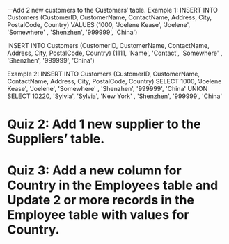 
--Add 2 new customers to the Customers’ table.
Example 1: 
INSERT INTO Customers
(CustomerID,	CustomerName, ContactName,	Address,	City,	PostalCode,	Country)
VALUES  (1000, 'Joelene Kease', 'Joelene', 'Somewhere' , 'Shenzhen', '999999', 'China')

INSERT INTO Customers
(CustomerID,	CustomerName, ContactName,	Address,	City,	PostalCode,	Country)
 (1111, 'Name', 'Contact', 'Somewhere' , 'Shenzhen', '999999', 'China')


Example 2: 
INSERT INTO Customers
(CustomerID,	CustomerName, ContactName,	Address,	City,	PostalCode,	Country)
SELECT 1000, 'Joelene Kease', 'Joelene', 'Somewhere' , 'Shenzhen', '999999', 'China'
UNION
SELECT 10220, 'Sylvia', 'Sylvia', 'New York' , 'Shenzhen', '999999', 'China'



# Quiz 2: Add 1 new supplier to the Suppliers’ table.


# Quiz 3: Add a new column for Country in the Employees table and Update 2 or more records in the Employee table with values for Country.
